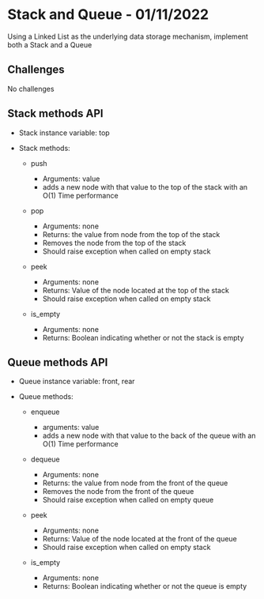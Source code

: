# Stack and Queue - 01/11/2022

Using a Linked List as the underlying data storage mechanism, implement both a Stack and a Queue

## Challenges

No challenges

## Stack methods API

- Stack instance variable: top
- Stack methods:

  - push

    - Arguments: value
    - adds a new node with that value to the top of the stack with an O(1) Time performance

  - pop

    - Arguments: none
    - Returns: the value from node from the top of the stack
    - Removes the node from the top of the stack
    - Should raise exception when called on empty stack

  - peek

    - Arguments: none
    - Returns: Value of the node located at the top of the stack
    - Should raise exception when called on empty stack

  - is_empty
    - Arguments: none
    - Returns: Boolean indicating whether or not the stack is empty

## Queue methods API

- Queue instance variable: front, rear
- Queue methods:

  - enqueue

    - arguments: value
    - adds a new node with that value to the back of the queue with an O(1) Time performance

  - dequeue

    - Arguments: none
    - Returns: the value from node from the front of the queue
    - Removes the node from the front of the queue
    - Should raise exception when called on empty queue

  - peek

    - Arguments: none
    - Returns: Value of the node located at the front of the queue
    - Should raise exception when called on empty stack

  - is_empty
    - Arguments: none
    - Returns: Boolean indicating whether or not the queue is empty
